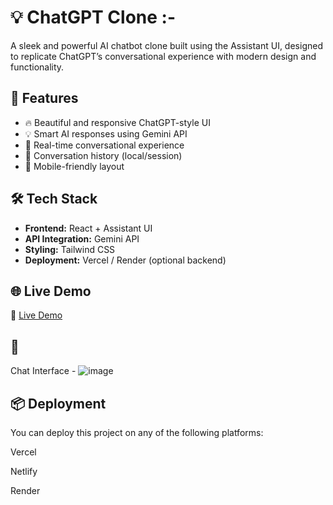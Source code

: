 # 💡 ChatGPT Clone :-

A sleek and powerful AI chatbot clone built using the Assistant UI, designed to replicate ChatGPT’s conversational experience with modern design and functionality.

## 🚀 Features

- 🔥 Beautiful and responsive ChatGPT-style UI
- 💡 Smart AI responses using Gemini API
- 💬 Real-time conversational experience
- 📜 Conversation history (local/session)
- 📲 Mobile-friendly layout

## 🛠 Tech Stack

- **Frontend:** React + Assistant UI
- **API Integration:** Gemini API
- **Styling:** Tailwind CSS
- **Deployment:** Vercel  / Render (optional backend)

## 🌐 Live Demo
🔗 [Live Demo](https://chat-gpt-fawn-mu.vercel.app/)

## 📸 

Chat Interface - ![image](https://github.com/user-attachments/assets/38dbbe10-a79d-40a6-a425-6f0fea713ee6)


## 📦 Deployment
You can deploy this project on any of the following platforms:

Vercel

Netlify

Render






